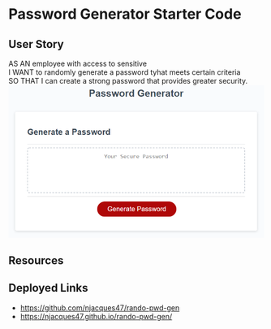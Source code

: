 # Password Generator Starter Code

## User Story
AS AN employee with access to sensitive </br>
I WANT to randomly generate a password tyhat meets certain criteria </br>
SO THAT I can create a strong password that provides greater security. </br>
![Homework-Demo](./assets/images/homework-03-demo.png)

## Resources

## Deployed Links
- https://github.com/njacques47/rando-pwd-gen
- https://njacques47.github.io/rando-pwd-gen/
